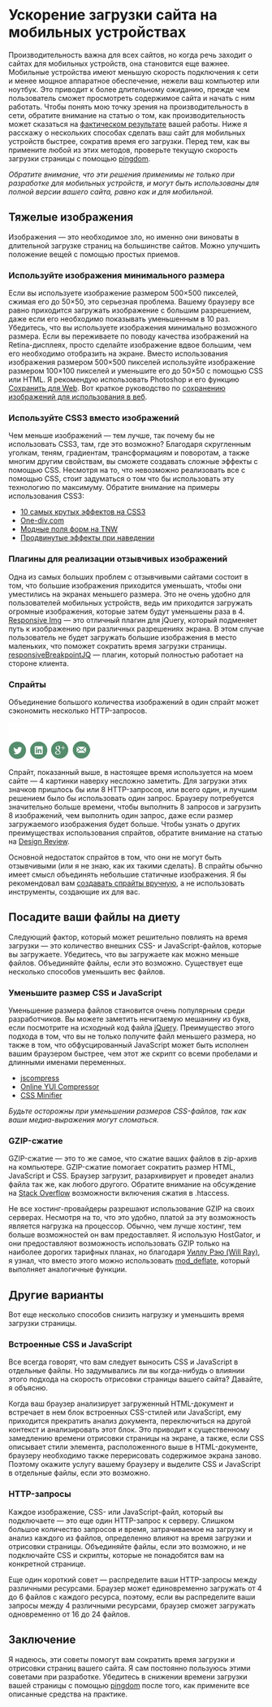 # Ускорение загрузки сайта на мобильных устройствах

Производительность важна для всех сайтов, но когда речь заходит о сайтах для
мобильных устройств, она становится еще важнее. Мобильные устройства имеют
меньшую скорость подключения к сети и менее мощное аппаратное обеспечение,
нежели ваш компьютер или ноутбук. Это приводит к более длительному ожиданию,
прежде чем пользователь сможет просмотреть содержимое сайта и начать с ним
работать. Чтобы понять мою точку зрения на производительность в сети, обратите
внимание на статью о том, как производительность может сказаться на
[фактическом результате][0] вашей работы. Ниже я расскажу о нескольких
способах сделать ваш сайт для мобильных устройств быстрее, сократив время его
загрузки. Перед тем, как вы примените любой из этих методов, проверьте текущую
скорость загрузки страницы с помощью [pingdom][1].

*Обратите внимание, что эти решения применимы не только при разработке для
мобильных устройств, и могут быть использованы для полной версии вашего сайта,
равно как и для мобильной.*

## Тяжелые изображения

Изображения — это необходимое зло, но именно они виноваты в длительной
загрузке страниц на большинстве сайтов. Можно улучшить положение вещей с
помощью простых приемов.


### Используйте изображения минимального размера

Если вы используете изображение размером 500×500 пикселей, сжимая его до
50×50, это серьезная проблема. Вашему браузеру все равно приходится загружать
изображение с большим разрешением, даже если его необходимо показывать
уменьшенным в 10 раз. Убедитесь, что вы используете изображения минимально
возможного размера. Если вы переживаете по поводу качества изображений на
Retina-дисплеях, просто сделайте изображение вдвое большим, чем его необходимо
отобразить на экране. Вместо использования изображения размером 500×500
пикселей используйте изображение размером 100×100 пикселей и уменьшите его до
50×50 с помощью CSS или HTML. Я рекомендую использовать Photoshop и его
функцию [Сохранить для Web][18]. Вот краткое руководство по
[сохранению изображений для использования в веб][2].

### Используйте CSS3 вместо изображений

Чем меньше изображений — тем лучше, так почему бы не использовать CSS3, там,
где это возможно? Благодаря скругленным уголкам, теням, градиентам,
трансформациям и поворотам, а также многим другим свойствам, вы сможете
создавать сложные эффекты с помощью CSS. Несмотря на то, что невозможно
реализовать все с помощью CSS, стоит задуматься о том что бы использовать эту
технологию по максимуму. Обратите внимание на примеры использования СSS3:

* [10 самых крутых эффектов на CSS3][3]
* [One-div.com][4]
* [Модные поля форм на TNW][5]
* [Продвинутые эффекты при наведении][6]

### Плагины для реализации отзывчивых изображений

Одна из самых больших проблем с отзывчивыми сайтами состоит в том, что большие
изображения приходится уменьшать, чтобы они уместились на экранах меньшего
размера. Это не очень удобно для пользователей мобильных устройств, ведь им
приходится загружать огромные изображения, которые затем будут уменьшены раза
в 4. [Responsive Img][7] — это отличный плагин для jQuery, который подменяет
путь к изображению при различных разрешениях экрана. В этом случае
пользователь не будет загружать большие изображения в место маленьких, что
поможет сократить время загрузки страницы. [responsiveBreakpointJQ][8] —
плагин, который полностью работает на стороне клиента.


### Спрайты

Объединение большого количества изображений в один спрайт может сэкономить
несколько HTTP-запросов.

![Спрайт с иконками социальных сетей][Рисунок 1]

Спрайт, показанный выше, в настоящее время используется на моем сайте — 4
картинки наверху несложно заметить. Для загрузки этих значков пришлось бы или
8 HTTP-запросов, или всего один, и лучшим решением было бы использовать один
запрос. Браузеру потребуется значительно больше времени, чтобы выполнить 8
запросов и загрузить 8 изображений, чем выполнить один запрос, даже если
размер загружаемого изображения будет больше. Чтобы узнать о других
преимуществах использования спрайтов, обратите внимание на статью на
[Design Review][9].

Основной недостаток спрайтов в том, что они не могут быть отзывчивыми (или я
не знаю, как их такими сделать). В спрайты обычно имеет смысл объединять
небольшие статичные изображения. Я бы рекомендовал вам [создавать спрайты
вручную][10], а не использовать инструменты, создающие их для вас.

## Посадите ваши файлы на диету

Следующий фактор, который может решительно повлиять на время загрузки — это
количество внешних CSS- и JavaScript-файлов, которые вы загружаете.
Убедитесь, что вы загружаете как можно меньше файлов. Объединяйте файлы, если
это возможно. Существует еще несколько способов уменьшить вес файлов.

### Уменьшите размер CSS и JavaScript

Уменьшение размера файлов становится очень популярным среди разработчиков. Вы
можете заметить нечитаемую мешанину из букв, если посмотрите на исходный код
файла [jQuery][11]. Преимущество этого подхода в том, что вы не только
получите файл меньшего размера, но также в том, что обфусцированный JavaScript
может быть исполнен вашим браузером быстрее, чем этот же скрипт со всеми
пробелами и длинными именами переменных.

* [jscompress][12]
* [Online YUI Compressor][13]
* [CSS Minifier][14]

*Будьте осторожны при уменьшении размеров CSS-файлов, так как ваши медиа-выражения могут сломаться.*

### GZIP-сжатие

GZIP-сжатие — это то же самое, что сжатие ваших файлов в zip-архив на
компьютере. GZIP-сжатие помогает сократить размер HTML, JavaScript и CSS. Браузер
загрузит, разархивирует и проведет анализ файла так же, как любого
другого. Обратите внимание на обсуждение на [Stack Overflow][15] возможности
включения сжатия в .htaccess.

Не все хостинг-провайдеры разрешают использование GZIP на своих серверах.
Несмотря на то, что это удобно, платой за эту возможность является нагрузка на
процессор. Обычно, чем лучше хостинг, тем больше возможностей он вам
предоставляет. Я использую HostGator, и они предоставляют возможность
использовать GZIP только на наиболее дорогих тарифных планах, но благодаря
[Уиллу Рэю (Will Ray)][16], я узнал, что вместо этого можно использовать
[mod_deflate][17], который выполняет аналогичные функции.

## Другие варианты

Вот еще несколько способов снизить нагрузку и уменьшить время загрузки
страницы.

### Встроенные CSS и JavaScript

Все всегда говорят, что вам следует выносить CSS и JavaScript в отдельные
файлы. Но задумывались ли вы когда-нибудь о влиянии этого подхода на скорость
отрисовки страницы вашего сайта? Давайте, я объясню.

Когда ваш браузер анализирует загруженный HTML-документ и встречает в нем блок
встроенных CSS-стилей или JavaScript, ему приходится прекратить анализ
документа, переключиться на другой контекст и анализировать этот блок. Это
приводит к существенному замедлению времени отрисовки страницы на экране, а
также, если CSS описывает стили элемента, расположенного выше в
HTML-документе, браузеру необходимо также перерисовать содержимое экрана
заново. Поэтому окажите услугу вашему браузеру и выделите CSS и JavaScript в
отдельные файлы, если это возможно.

### HTTP-запросы

Каждое изображение, CSS- или JavaScript-файл, который вы подключаете — это еще
один HTTP-запрос к серверу. Слишком большое количество запросов и время,
затрачиваемое на загрузку и анализ каждого из файлов, определенно влияют на
время загрузки и отрисовки страницы. Объединяйте файлы, если это
возможно, и не подключайте CSS и скрипты, которые не понадобятся вам на
конкретной странице.

Еще один короткий совет — распределите ваши HTTP-запросы между различными
ресурсами. Браузер может единовременно загружать от 4 до 6 файлов с каждого
ресурса, поэтому, если вы распределите ваши запросы между 4 различными
ресурсами, браузер сможет загружать одновременно от 16 до 24 файлов.

## Заключение

Я надеюсь, эти советы помогут вам сократить время загрузки и отрисовки страниц
вашего сайта. Я сам постоянно пользуюсь этими советами при разработке.
Убедитесь в снижении времени загрузки вашей страницы с помощью [pingdom][1]
после того, как примените все описанные средства на практике.

[0]: http://blog.kissmetrics.com/loading-time/
[1]: http://tools.pingdom.com/fpt/
[2]: http://sixrevisions.com/web_design/comprehensive-guide-saving-images-for-web/
[3]: http://www.webdesignerdepot.com/2012/03/10-of-the-coolest-css-css3-effects-10-of-the-coolest-css-css3-effects-10-of-the-coolest-css-and-css3-effects/
[4]: http://one-div.com/
[5]: http://thenextweb.com/dd/2013/02/21/fancy-input-adds-css3-text-effects-to-input-fields-a-gimmick-or-a-chance-to-delight/
[6]: http://codecanyon.net/item/advanced-css3-hover-effects-4/4143438
[7]: http://responsiveimg.com/
[8]: https://github.com/Designer023/responsiveBreakpointJQ
[9]: http://designreviver.com/tips/the-advantages-of-using-css-sprites-along-with-a-few-tips/
[10]: http://mysprit.es/tool
[11]: http://ajax.googleapis.com/ajax/libs/jquery/1.9.1/jquery.min.js
[12]: http://jscompress.com/
[13]: http://refresh-sf.com/yui/
[14]: http://www.cssminifier.com/
[15]: http://stackoverflow.com/questions/2666120/how-can-i-gzip-my-javascript-and-css-files
[16]: http://www.will-ray.com/
[17]: http://support.hostgator.com/articles/specialized-help/technical/apache-htaccess/mod_deflate
[18]: http://www.deke.com/content/photoshop-top-40-feature-34-save-web-and-devices

[Рисунок 1]: img/social-sprite.png
